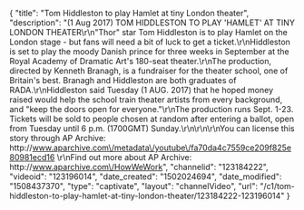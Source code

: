 {
    "title": "Tom Hiddleston to play Hamlet at tiny London theater",
    "description": "(1 Aug 2017) TOM HIDDLESTON TO PLAY 'HAMLET' AT TINY LONDON THEATER\r\n\"Thor\" star Tom Hiddleston is to play Hamlet on the London stage - but fans will need a bit of luck to get a ticket.\r\nHiddleston is set to play the moody Danish prince for three weeks in September at the Royal Academy of Dramatic Art's 180-seat theater.\r\nThe production, directed by Kenneth Branagh, is a fundraiser for the theater school, one of Britain's best. Branagh and Hiddleston are both graduates of RADA.\r\nHiddleston said Tuesday (1 AUG. 2017) that he hoped money raised would help the school train theater artists from every background, and \"keep the doors open for everyone.\"\r\nThe production runs Sept. 1-23. Tickets will be sold to people chosen at random after entering a ballot, open from Tuesday until 6 p.m. (1700GMT) Sunday.\r\n\r\n\r\nYou can license this story through AP Archive: http:\/\/www.aparchive.com\/metadata\/youtube\/fa70da4c7559ce209f825e80981ecd16 \r\nFind out more about AP Archive: http:\/\/www.aparchive.com\/HowWeWork",
    "channelid": "123184222",
    "videoid": "123196014",
    "date_created": "1502024694",
    "date_modified": "1508437370",
    "type": "captivate",
    "layout": "channelVideo",
    "url": "\/c1\/tom-hiddleston-to-play-hamlet-at-tiny-london-theater\/123184222-123196014"
}